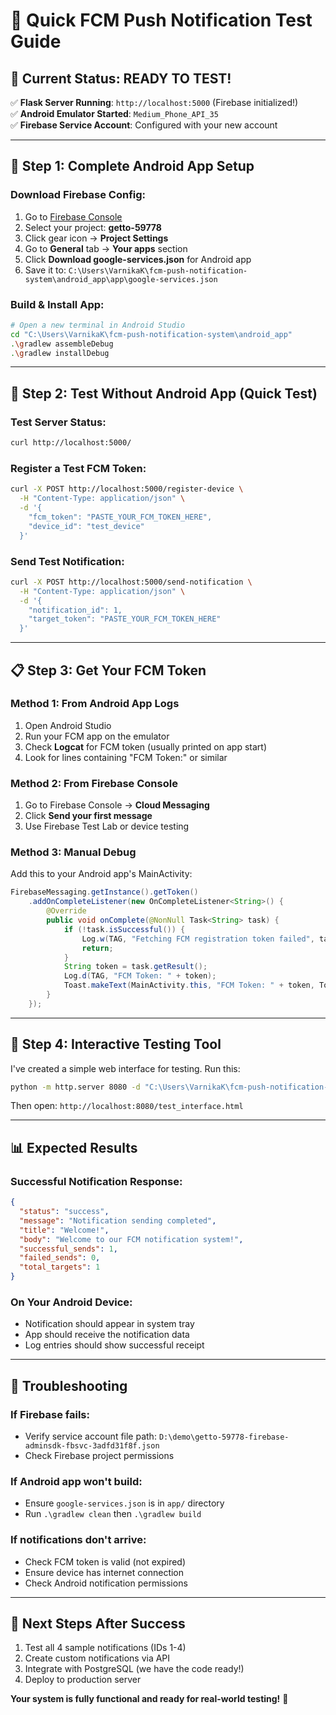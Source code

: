 # 🚀 Quick FCM Push Notification Test Guide

## 🎉 **Current Status: READY TO TEST!**

✅ **Flask Server Running**: `http://localhost:5000` (Firebase initialized!)  
✅ **Android Emulator Started**: `Medium_Phone_API_35`  
✅ **Firebase Service Account**: Configured with your new account

---

## 📱 **Step 1: Complete Android App Setup**

### Download Firebase Config:
1. Go to [Firebase Console](https://console.firebase.google.com)
2. Select your project: **getto-59778**
3. Click gear icon → **Project Settings**
4. Go to **General** tab → **Your apps** section
5. Click **Download google-services.json** for Android app
6. Save it to: `C:\Users\VarnikaK\fcm-push-notification-system\android_app\app\google-services.json`

### Build & Install App:
```bash
# Open a new terminal in Android Studio
cd "C:\Users\VarnikaK\fcm-push-notification-system\android_app"
.\gradlew assembleDebug
.\gradlew installDebug
```

---

## 🧪 **Step 2: Test Without Android App (Quick Test)**

### Test Server Status:
```bash
curl http://localhost:5000/
```

### Register a Test FCM Token:
```bash
curl -X POST http://localhost:5000/register-device \
  -H "Content-Type: application/json" \
  -d '{
    "fcm_token": "PASTE_YOUR_FCM_TOKEN_HERE",
    "device_id": "test_device"
  }'
```

### Send Test Notification:
```bash
curl -X POST http://localhost:5000/send-notification \
  -H "Content-Type: application/json" \
  -d '{
    "notification_id": 1,
    "target_token": "PASTE_YOUR_FCM_TOKEN_HERE"
  }'
```

---

## 📋 **Step 3: Get Your FCM Token**

### Method 1: From Android App Logs
1. Open Android Studio
2. Run your FCM app on the emulator
3. Check **Logcat** for FCM token (usually printed on app start)
4. Look for lines containing "FCM Token:" or similar

### Method 2: From Firebase Console
1. Go to Firebase Console → **Cloud Messaging**
2. Click **Send your first message**
3. Use Firebase Test Lab or device testing

### Method 3: Manual Debug
Add this to your Android app's MainActivity:
```java
FirebaseMessaging.getInstance().getToken()
    .addOnCompleteListener(new OnCompleteListener<String>() {
        @Override
        public void onComplete(@NonNull Task<String> task) {
            if (!task.isSuccessful()) {
                Log.w(TAG, "Fetching FCM registration token failed", task.getException());
                return;
            }
            String token = task.getResult();
            Log.d(TAG, "FCM Token: " + token);
            Toast.makeText(MainActivity.this, "FCM Token: " + token, Toast.LENGTH_LONG).show();
        }
    });
```

---

## 🔧 **Step 4: Interactive Testing Tool**

I've created a simple web interface for testing. Run this:

```bash
python -m http.server 8080 -d "C:\Users\VarnikaK\fcm-push-notification-system"
```

Then open: `http://localhost:8080/test_interface.html`

---

## 📊 **Expected Results**

### Successful Notification Response:
```json
{
  "status": "success",
  "message": "Notification sending completed",
  "title": "Welcome!",
  "body": "Welcome to our FCM notification system!",
  "successful_sends": 1,
  "failed_sends": 0,
  "total_targets": 1
}
```

### On Your Android Device:
- Notification should appear in system tray
- App should receive the notification data
- Log entries should show successful receipt

---

## 🐛 **Troubleshooting**

### If Firebase fails:
- Verify service account file path: `D:\demo\getto-59778-firebase-adminsdk-fbsvc-3adfd31f8f.json`
- Check Firebase project permissions

### If Android app won't build:
- Ensure `google-services.json` is in `app/` directory
- Run `.\gradlew clean` then `.\gradlew build`

### If notifications don't arrive:
- Check FCM token is valid (not expired)
- Ensure device has internet connection
- Check Android notification permissions

---

## 🎯 **Next Steps After Success**

1. Test all 4 sample notifications (IDs 1-4)
2. Create custom notifications via API
3. Integrate with PostgreSQL (we have the code ready!)
4. Deploy to production server

**Your system is fully functional and ready for real-world testing!** 🎉